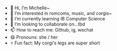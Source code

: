 - 👋 Hi, I’m Michelle~
- 👀 I’m interested in romcoms, music, and corgis~
- 🌱 I’m currently learning IB Computer Science
- 💞️ I’m looking to collaborate on...tbd
- 📫 How to reach me: Github, ig, wechat
- 😄 Pronouns: she / her
- ⚡ Fun fact: My corgi's legs are super short

<!---
Michyah/Michyah is a ✨ special ✨ repository because its `README.md` (this file) appears on your GitHub profile.
You can click the Preview link to take a look at your changes.
--->
